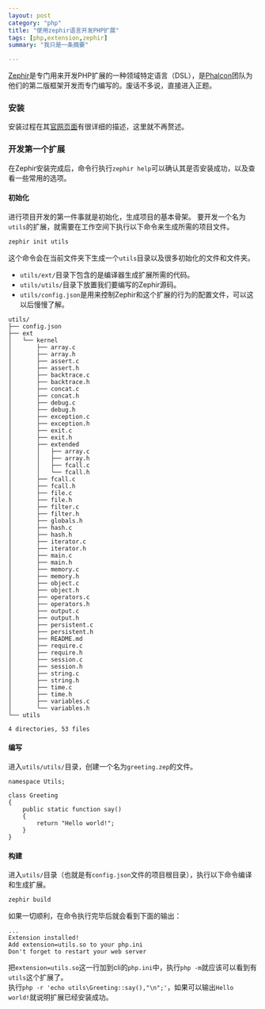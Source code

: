 ```yaml
---
layout: post
category: "php"
title: "使用zephir语言开发PHP扩展"
tags: [php,extension,zephir]
summary: "我只是一条摘要"

---
```


[Zephir](http://www.zephir-lang.com/install.html)是专门用来开发PHP扩展的一种领域特定语言（DSL），是[Phalcon](https://phalconphp.com/zh)团队为他们的第二版框架开发而专门编写的。废话不多说，直接进入正题。

### 安装
安装过程在其[官网页面](http://www.zephir-lang.com/install.html)有很详细的描述，这里就不再赘述。

### 开发第一个扩展
在Zephir安装完成后，命令行执行`zephir help`可以确认其是否安装成功，以及查看一些常用的选项。  

#### 初始化
进行项目开发的第一件事就是初始化，生成项目的基本骨架。
要开发一个名为`utils`的扩展，就需要在工作空间下执行以下命令来生成所需的项目文件。
```sh
zephir init utils
```

这个命令会在当前文件夹下生成一个`utils`目录以及很多初始化的文件和文件夹。
* `utils/ext/`目录下包含的是编译器生成扩展所需的代码。
* `utils/utils/`目录下放置我们要编写的Zephir源码。
* `utils/config.json`是用来控制Zephir和这个扩展的行为的配置文件，可以这以后慢慢了解。

```
utils/
├── config.json
├── ext
│   └── kernel
│       ├── array.c
│       ├── array.h
│       ├── assert.c
│       ├── assert.h
│       ├── backtrace.c
│       ├── backtrace.h
│       ├── concat.c
│       ├── concat.h
│       ├── debug.c
│       ├── debug.h
│       ├── exception.c
│       ├── exception.h
│       ├── exit.c
│       ├── exit.h
│       ├── extended
│       │   ├── array.c
│       │   ├── array.h
│       │   ├── fcall.c
│       │   └── fcall.h
│       ├── fcall.c
│       ├── fcall.h
│       ├── file.c
│       ├── file.h
│       ├── filter.c
│       ├── filter.h
│       ├── globals.h
│       ├── hash.c
│       ├── hash.h
│       ├── iterator.c
│       ├── iterator.h
│       ├── main.c
│       ├── main.h
│       ├── memory.c
│       ├── memory.h
│       ├── object.c
│       ├── object.h
│       ├── operators.c
│       ├── operators.h
│       ├── output.c
│       ├── output.h
│       ├── persistent.c
│       ├── persistent.h
│       ├── README.md
│       ├── require.c
│       ├── require.h
│       ├── session.c
│       ├── session.h
│       ├── string.c
│       ├── string.h
│       ├── time.c
│       ├── time.h
│       ├── variables.c
│       └── variables.h
└── utils

4 directories, 53 files
```

#### 编写
进入`utils/utils/`目录，创建一个名为`greeting.zep`的文件。
```greeting.zep
namespace Utils;

class Greeting
{
    public static function say()
    {
        return "Hello world!";
    }
}
```

#### 构建
进入`utils/`目录（也就是有`config.json`文件的项目根目录），执行以下命令编译和生成扩展。
```sh
zephir build
```
如果一切顺利，在命令执行完毕后就会看到下面的输出：
```
...
Extension installed!
Add extension=utils.so to your php.ini
Don't forget to restart your web server
```
把`extension=utils.so`这一行加到cli的`php.ini`中，执行`php -m`就应该可以看到有`utils`这个扩展了。  
执行`php -r 'echo utils\Greeting::say(),"\n";'`，如果可以输出`Hello world!`就说明扩展已经安装成功。
